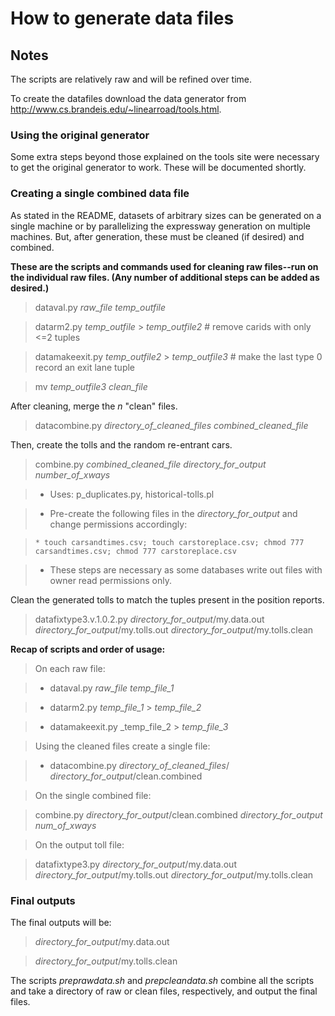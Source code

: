 # How to generate data files

## Notes
The scripts are relatively raw and will be refined over time.

To create the datafiles download the data generator from http://www.cs.brandeis.edu/~linearroad/tools.html.

### Using the original generator
Some extra steps beyond those explained on the tools site were necessary to get the original generator to work.  These will be documented shortly.

### Creating a single combined data file
As stated in the README, datasets of arbitrary sizes can be generated on a single machine or by parallelizing the expressway generation on multiple machines.  But, after generation, these must be cleaned (if desired) and combined.  

**These are the scripts and commands used for cleaning raw files--run on the individual raw files.  (Any number of additional steps can be added as desired.)**

> dataval.py _raw_file_  _temp_outfile_

> datarm2.py _temp_outfile_ > _temp_outfile2_  # remove carids with only <=2 tuples

> datamakeexit.py _temp_outfile2_ > _temp_outfile3_  # make the last type 0 record an exit lane tuple

> mv _temp_outfile3_ _clean_file_

After cleaning, merge the _n_ "clean" files.

> datacombine.py  _directory_of_cleaned_files_  _combined_cleaned_file_

Then, create the tolls and the random re-entrant cars.

> combine.py _combined_cleaned_file_ _directory_for_output_ _number_of_xways_

> * Uses: p_duplicates.py, historical-tolls.pl

>   * Pre-create the following files in the _directory_for_output_ and change permissions accordingly:

>     * touch carsandtimes.csv; touch carstoreplace.csv; chmod 777 carsandtimes.csv; chmod 777 carstoreplace.csv 

> * These steps are necessary as some databases write out files with owner read permissions only.


Clean the generated tolls to match the tuples present in the position reports.

> datafixtype3.v.1.0.2.py _directory_for_output_/my.data.out _directory_for_output_/my.tolls.out _directory_for_output_/my.tolls.clean



**Recap of scripts and order of usage:**

> On each raw file:

> * dataval.py _raw_file_ _temp_file_1_

> * datarm2.py _temp_file_1_ > _temp_file_2_

> * datamakeexit.py _temp_file_2 > _temp_file_3_

> Using the cleaned files create a single file:

> * datacombine.py _directory_of_cleaned_files_/ _directory_for_output_/clean.combined

> On the single combined file:

> combine.py _directory_for_output_/clean.combined _directory_for_output_ _num_of_xways_

> On the output toll file:

> datafixtype3.py _directory_for_output_/my.data.out _directory_for_output_/my.tolls.out _directory_for_output_/my.tolls.clean

### Final outputs
The final outputs will be: 

> _directory_for_output_/my.data.out

> _directory_for_output_/my.tolls.clean

The scripts _preprawdata.sh_ and _prepcleandata.sh_ combine all the scripts and take a directory of raw or clean files, respectively, and output the final files.

